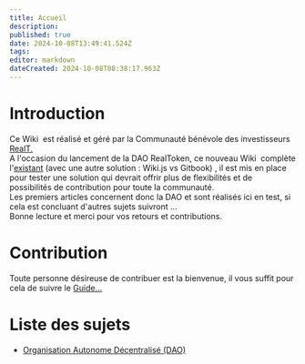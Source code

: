 ```yaml
---
title: Accueil
description: 
published: true
date: 2024-10-08T13:49:41.524Z
tags: 
editor: markdown
dateCreated: 2024-10-08T08:38:17.963Z
---
```


# Introduction

Ce Wiki  est réalisé et géré par la Communauté bénévole des investisseurs [RealT.](https://realt.co/)  
A l'occasion du lancement de la DAO RealToken, ce nouveau Wiki  complète l'[existant](https://community-realt.gitbook.io/tuto-community) (avec une autre solution : Wiki.js vs Gitbook) , il est mis en place pour tester une solution qui devrait offrir plus de flexibilités et de possibilités de contribution pour toute la communauté.  
Les premiers articles concernent donc la DAO et sont réalisés ici en test, si cela est concluant d'autres sujets suivront …  
Bonne lecture et merci pour vos retours et contributions.

# Contribution
Toute personne désireuse de contribuer est la bienvenue, il vous suffit pour cela de suivre le [Guide...](/fr/Tuto/Guide) 

# Liste des sujets 

-   [Organisation Autonome Décentralisé (DAO)](/fr/DAO)

